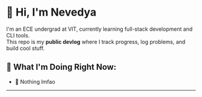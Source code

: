 

<!--
**NiviDevs/NiviDevs** is a ✨ _special_ ✨ repository because its `README.md` (this file) appears on your GitHub profile.

Here are some ideas to get you started:

- 🔭 I’m currently working on ...
- 🌱 I’m currently learning ...
- 👯 I’m looking to collaborate on ...
- 🤔 I’m looking for help with ...
- 💬 Ask me about ...
- 📫 How to reach me: ...
- 😄 Pronouns: ...
- ⚡ Fun fact: ...
-->

# 👋 Hi, I'm Nevedya

I'm an ECE undergrad at VIT, currently learning full-stack development and CLI tools.  
This repo is my **public devlog** where I track progress, log problems, and build cool stuff.

## 🚀 What I'm Doing Right Now:

- 🌱 Nothing lmfao

---
<!--


- 📅 Daily logging my progress (see `devlog/`)
- 💻 Solving DSA problems (see `dsa/`)

## 🗓️ Devlog
Check out [`/devlog`](./devlog) to see what I'm learning and building every day.

## 🧩 Projects
I document and reflect on all my mini-projects in [`/projects`](./projects)
-->

